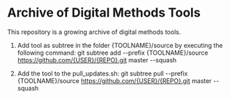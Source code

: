 # Archive of Digital Methods Tools

This repository is a growing archive of digital methods tools. 

1. Add tool as subtree in the folder {TOOLNAME}/source by executing the following command:
git subtree add --prefix {TOOLNAME}/source https://github.com/{USER}/{REPO}.git master --squash

2. Add the tool to the pull_updates.sh:
git subtree pull --prefix {TOOLNAME}/source https://github.com/{USER}/{REPO}.git master --squash

